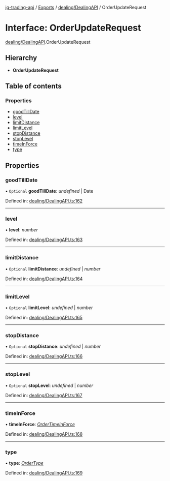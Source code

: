 [ig-trading-api](../README.md) / [Exports](../modules.md) / [dealing/DealingAPI](../modules/dealing_dealingapi.md) / OrderUpdateRequest

# Interface: OrderUpdateRequest

[dealing/DealingAPI](../modules/dealing_dealingapi.md).OrderUpdateRequest

## Hierarchy

- **OrderUpdateRequest**

## Table of contents

### Properties

- [goodTillDate](dealing_dealingapi.orderupdaterequest.md#goodtilldate)
- [level](dealing_dealingapi.orderupdaterequest.md#level)
- [limitDistance](dealing_dealingapi.orderupdaterequest.md#limitdistance)
- [limitLevel](dealing_dealingapi.orderupdaterequest.md#limitlevel)
- [stopDistance](dealing_dealingapi.orderupdaterequest.md#stopdistance)
- [stopLevel](dealing_dealingapi.orderupdaterequest.md#stoplevel)
- [timeInForce](dealing_dealingapi.orderupdaterequest.md#timeinforce)
- [type](dealing_dealingapi.orderupdaterequest.md#type)

## Properties

### goodTillDate

• `Optional` **goodTillDate**: _undefined_ \| Date

Defined in: [dealing/DealingAPI.ts:162](https://github.com/bennycode/ig-trading-api/blob/aeb83dc/src/dealing/DealingAPI.ts#L162)

---

### level

• **level**: _number_

Defined in: [dealing/DealingAPI.ts:163](https://github.com/bennycode/ig-trading-api/blob/aeb83dc/src/dealing/DealingAPI.ts#L163)

---

### limitDistance

• `Optional` **limitDistance**: _undefined_ \| _number_

Defined in: [dealing/DealingAPI.ts:164](https://github.com/bennycode/ig-trading-api/blob/aeb83dc/src/dealing/DealingAPI.ts#L164)

---

### limitLevel

• `Optional` **limitLevel**: _undefined_ \| _number_

Defined in: [dealing/DealingAPI.ts:165](https://github.com/bennycode/ig-trading-api/blob/aeb83dc/src/dealing/DealingAPI.ts#L165)

---

### stopDistance

• `Optional` **stopDistance**: _undefined_ \| _number_

Defined in: [dealing/DealingAPI.ts:166](https://github.com/bennycode/ig-trading-api/blob/aeb83dc/src/dealing/DealingAPI.ts#L166)

---

### stopLevel

• `Optional` **stopLevel**: _undefined_ \| _number_

Defined in: [dealing/DealingAPI.ts:167](https://github.com/bennycode/ig-trading-api/blob/aeb83dc/src/dealing/DealingAPI.ts#L167)

---

### timeInForce

• **timeInForce**: [_OrderTimeInForce_](../enums/dealing_dealingapi.ordertimeinforce.md)

Defined in: [dealing/DealingAPI.ts:168](https://github.com/bennycode/ig-trading-api/blob/aeb83dc/src/dealing/DealingAPI.ts#L168)

---

### type

• **type**: [_OrderType_](../enums/dealing_dealingapi.ordertype.md)

Defined in: [dealing/DealingAPI.ts:169](https://github.com/bennycode/ig-trading-api/blob/aeb83dc/src/dealing/DealingAPI.ts#L169)
